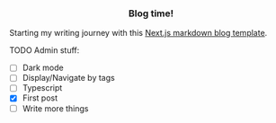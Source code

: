<h3 align="center">
  Blog time!
</h3>

Starting my writing journey with this [Next.js markdown blog template](https://github.com/JoseRFelix/nextjs-starter-blog).

TODO Admin stuff:

- [ ] Dark mode
- [ ] Display/Navigate by tags
- [ ] Typescript
- [x] First post
- [ ] Write more things
